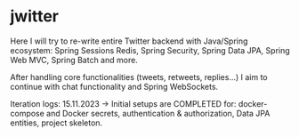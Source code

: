 # jwitter
Here I will try to re-write entire Twitter backend with Java/Spring ecosystem: Spring Sessions Redis, Spring Security, Spring Data JPA, Spring Web MVC, Spring Batch and more.

After handling core functionalities (tweets, retweets, replies...) I aim to continue with chat functionality and Spring WebSockets.

Iteration logs:
15.11.2023 -> Initial setups are COMPLETED for: docker-compose and Docker secrets, authentication & authorization, Data JPA entities, project skeleton.
